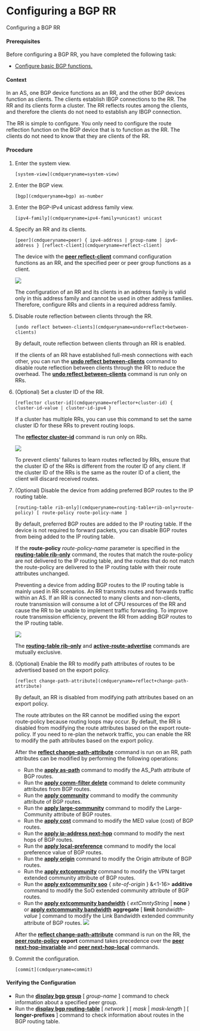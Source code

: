 Configuring a BGP RR
====================

Configuring a BGP RR

#### Prerequisites

Before configuring a BGP RR, you have completed the following task:

* [Configure basic BGP functions.](vrp_bgp_cfg_0014.html)

#### Context

In an AS, one BGP device functions as an RR, and the other BGP devices function as clients. The clients establish IBGP connections to the RR. The RR and its clients form a cluster. The RR reflects routes among the clients, and therefore the clients do not need to establish any IBGP connection.

The RR is simple to configure. You only need to configure the route reflection function on the BGP device that is to function as the RR. The clients do not need to know that they are clients of the RR.


#### Procedure

1. Enter the system view.
   
   
   ```
   [system-view](cmdqueryname=system-view)
   ```
2. Enter the BGP view.
   
   
   ```
   [bgp](cmdqueryname=bgp) as-number
   ```
3. Enter the BGP-IPv4 unicast address family view.
   
   
   ```
   [ipv4-family](cmdqueryname=ipv4-family+unicast) unicast
   ```
4. Specify an RR and its clients.
   
   
   ```
   [peer](cmdqueryname=peer) { ipv4-address | group-name | ipv6-address } [reflect-client](cmdqueryname=reflect-client)
   ```
   
   The device with the [**peer reflect-client**](cmdqueryname=peer+reflect-client) command configuration functions as an RR, and the specified peer or peer group functions as a client.
   
   ![](public_sys-resources/note_3.0-en-us.png) 
   
   The configuration of an RR and its clients in an address family is valid only in this address family and cannot be used in other address families. Therefore, configure RRs and clients in a required address family.
5. Disable route reflection between clients through the RR.
   
   
   ```
   [undo reflect between-clients](cmdqueryname=undo+reflect+between-clients)
   ```
   
   By default, route reflection between clients through an RR is enabled.
   
   If the clients of an RR have established full-mesh connections with each other, you can run the [**undo reflect between-clients**](cmdqueryname=undo+reflect+between-clients) command to disable route reflection between clients through the RR to reduce the overhead. The [**undo reflect between-clients**](cmdqueryname=undo+reflect+between-clients) command is run only on RRs.
6. (Optional) Set a cluster ID of the RR.
   
   
   ```
   [reflector cluster-id](cmdqueryname=reflector+cluster-id) { cluster-id-value | cluster-id-ipv4 }
   ```
   
   If a cluster has multiple RRs, you can use this command to set the same cluster ID for these RRs to prevent routing loops.
   
   The [**reflector cluster-id**](cmdqueryname=reflector+cluster-id) command is run only on RRs.
   
   ![](public_sys-resources/note_3.0-en-us.png) 
   
   To prevent clients' failures to learn routes reflected by RRs, ensure that the cluster ID of the RRs is different from the router ID of any client. If the cluster ID of the RRs is the same as the router ID of a client, the client will discard received routes.
7. (Optional) Disable the device from adding preferred BGP routes to the IP routing table.
   
   
   ```
   [routing-table rib-only](cmdqueryname=routing-table+rib-only+route-policy) [ route-policy route-policy-name ]
   ```
   
   By default, preferred BGP routes are added to the IP routing table. If the device is not required to forward packets, you can disable BGP routes from being added to the IP routing table.
   
   If the **route-policy** *route-policy-name* parameter is specified in the [**routing-table rib-only**](cmdqueryname=routing-table+rib-only) command, the routes that match the route-policy are not delivered to the IP routing table, and the routes that do not match the route-policy are delivered to the IP routing table with their route attributes unchanged.
   
   Preventing a device from adding BGP routes to the IP routing table is mainly used in RR scenarios. An RR transmits routes and forwards traffic within an AS. If an RR is connected to many clients and non-clients, route transmission will consume a lot of CPU resources of the RR and cause the RR to be unable to implement traffic forwarding. To improve route transmission efficiency, prevent the RR from adding BGP routes to the IP routing table.
   
   ![](public_sys-resources/note_3.0-en-us.png) 
   
   The [**routing-table rib-only**](cmdqueryname=routing-table+rib-only) and [**active-route-advertise**](cmdqueryname=active-route-advertise) commands are mutually exclusive.
8. (Optional) Enable the RR to modify path attributes of routes to be advertised based on the export policy.
   
   
   ```
   [reflect change-path-attribute](cmdqueryname=reflect+change-path-attribute)
   ```
   
   By default, an RR is disabled from modifying path attributes based on an export policy.
   
   The route attributes on the RR cannot be modified using the export route-policy because routing loops may occur. By default, the RR is disabled from modifying the route attributes based on the export route-policy. If you need to re-plan the network traffic, you can enable the RR to modify the path attributes based on the export policy.
   
   After the [**reflect change-path-attribute**](cmdqueryname=reflect+change-path-attribute) command is run on an RR, path attributes can be modified by performing the following operations:
   * Run the [**apply as-path**](cmdqueryname=apply+as-path) command to modify the AS\_Path attribute of BGP routes.
   * Run the [**apply comm-filter delete**](cmdqueryname=apply+comm-filter+delete) command to delete community attributes from BGP routes.
   * Run the [**apply community**](cmdqueryname=apply+community) command to modify the community attribute of BGP routes.
   * Run the [**apply large-community**](cmdqueryname=apply+large-community) command to modify the Large-Community attribute of BGP routes.
   * Run the [**apply cost**](cmdqueryname=apply+cost) command to modify the MED value (cost) of BGP routes.
   * Run the [**apply ip-address next-hop**](cmdqueryname=apply+ip-address+next-hop) command to modify the next hops of BGP routes.
   * Run the [**apply local-preference**](cmdqueryname=apply+local-preference) command to modify the local preference value of BGP routes.
   * Run the [**apply origin**](cmdqueryname=apply+origin) command to modify the Origin attribute of BGP routes.
   * Run the [**apply extcommunity**](cmdqueryname=apply+extcommunity) command to modify the VPN target extended community attribute of BGP routes.
   * Run the [**apply extcommunity soo**](cmdqueryname=apply+extcommunity+soo) { *site-of-origin* } &<1-16> **additive** command to modify the SoO extended community attribute of BGP routes.
   * Run the [**apply extcommunity bandwidth**](cmdqueryname=apply+extcommunity+bandwidth) { *extCmntyString* | **none** } or [**apply extcommunity bandwidth**](cmdqueryname=apply+extcommunity+bandwidth) **aggregate** [ **limit** *bandwidth-value* ] command to modify the Link Bandwidth extended community attribute of BGP routes.
   ![](public_sys-resources/note_3.0-en-us.png) 
   
   After the [**reflect change-path-attribute**](cmdqueryname=reflect+change-path-attribute) command is run on the RR, the [**peer route-policy**](cmdqueryname=peer+route-policy) **export** command takes precedence over the [**peer next-hop-invariable**](cmdqueryname=peer+next-hop-invariable) and [**peer next-hop-local**](cmdqueryname=peer+next-hop-local) commands.
9. Commit the configuration.
   
   
   ```
   [commit](cmdqueryname=commit)
   ```

#### Verifying the Configuration

* Run the [**display bgp group**](cmdqueryname=display+bgp+group) [ *group-name* ] command to check information about a specified peer group.
* Run the [**display bgp routing-table**](cmdqueryname=display+bgp+routing-table) [ *network* ] [ *mask* | *mask-length* ] [ **longer-prefixes** ] command to check information about routes in the BGP routing table.